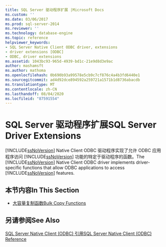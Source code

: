 ```yaml
---
title: SQL Server 驱动程序扩展 |Microsoft Docs
ms.custom: ''
ms.date: 03/06/2017
ms.prod: sql-server-2014
ms.reviewer: ''
ms.technology: database-engine
ms.topic: reference
helpviewer_keywords:
- SQL Server Native Client ODBC driver, extensions
- driver extensions [ODBC]
- ODBC, driver extensions
ms.assetid: 1043bc93-965d-4939-bd1c-21e9d8d3e9ac
author: mashamsft
ms.author: mathoma
ms.openlocfilehash: 0b690b93a99578e5cb9c7cf876c4a4b3fd6440e1
ms.sourcegitcommit: ad4d92dce894592a259721a1571b1d8736abacdb
ms.translationtype: MT
ms.contentlocale: zh-CN
ms.lasthandoff: 08/04/2020
ms.locfileid: "87591554"
---
```

# <a name="sql-server-driver-extensions"></a><span data-ttu-id="bfaf6-102">SQL Server 驱动程序扩展</span><span class="sxs-lookup"><span data-stu-id="bfaf6-102">SQL Server Driver Extensions</span></span>
  <span data-ttu-id="bfaf6-103">[!INCLUDE[ssNoVersion](../../includes/ssnoversion-md.md)] Native Client ODBC 驱动程序实现了允许 ODBC 应用程序访问 [!INCLUDE[ssNoVersion](../../includes/ssnoversion-md.md)] 功能的特定于驱动程序的函数。</span><span class="sxs-lookup"><span data-stu-id="bfaf6-103">The [!INCLUDE[ssNoVersion](../../includes/ssnoversion-md.md)] Native Client ODBC driver implements driver-specific functions that allow ODBC applications to access [!INCLUDE[ssNoVersion](../../includes/ssnoversion-md.md)] features.</span></span>  
  
## <a name="in-this-section"></a><span data-ttu-id="bfaf6-104">本节内容</span><span class="sxs-lookup"><span data-stu-id="bfaf6-104">In This Section</span></span>  
  
-   [<span data-ttu-id="bfaf6-105">大容量复制函数</span><span class="sxs-lookup"><span data-stu-id="bfaf6-105">Bulk Copy Functions</span></span>](../../relational-databases/native-client-odbc-extensions-bulk-copy-functions/sql-server-driver-extensions-bulk-copy-functions.md)  
  
## <a name="see-also"></a><span data-ttu-id="bfaf6-106">另请参阅</span><span class="sxs-lookup"><span data-stu-id="bfaf6-106">See Also</span></span>  
 [<span data-ttu-id="bfaf6-107">SQL Server Native Client &#40;ODBC&#41; 引用</span><span class="sxs-lookup"><span data-stu-id="bfaf6-107">SQL Server Native Client &#40;ODBC&#41; Reference</span></span>](../../../2014/database-engine/dev-guide/sql-server-native-client-odbc-reference.md)  
  
  
